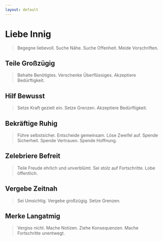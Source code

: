 ```yaml
---
layout: default
---
```



# Liebe Innig
> Begegne liebevoll. Suche Nähe. Suche Offenheit. Meide Vorschriften.

## Teile Großzügig
> Behalte Benötigtes. Verschenke Überflüssiges. Akzeptiere Bedürftigkeit.

## Hilf Bewusst
> Setze Kraft gezielt ein. Setze Grenzen. Akzeptiere Bedürftigkeit.

## Bekräftige Ruhig
> Führe selbstsicher. Entscheide gemeinsam. Löse Zweifel auf. Spende Sicherheit. Spende Vertrauen. Spende Hoffnung.

## Zelebriere Befreit
> Teile Freude ehrlich und unverblümt. Sei stolz auf Fortschritte. Lobe öffentlich.

## Vergebe Zeitnah
> Sei Umsichtig. Vergebe großzügig. Setze Grenzen.

## Merke Langatmig
> Vergiss nicht. Mache Notizen. Ziehe Konsequenzen. Mache Fortschritte unentwegt.
